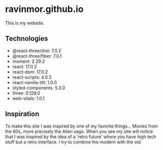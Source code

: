 # ravinmor.github.io
This is my website.

## Technologies
<ul>
  <li>@react-three/drei: 7.0.2</li>
  <li>@react-three/fiber: 7.0.1</li>
  <li>moment: 2.29.2</li>
  <li>react: 17.0.2</li>
  <li>react-dom: 17.0.2</li>
  <li>react-scripts: 4.0.3</li>
  <li>react-vanilla-tilt: 1.0.0</li>
  <li>styled-components: 5.3.0</li>
  <li>three: 0.129.0</li>
  <li>web-vitals: 1.0.1</li>
</ul>

## Inspiration
To make this site I was inspired by one of my favorite things... Movies from the 80s, more precisely the Alien saga. When you see my site will notice that I was inspired by the idea of a 'retro future' where you have high tech stuff but a retro interface. I try to combine the modern with the old. 
